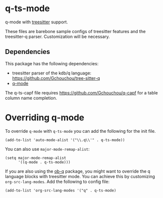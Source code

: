 # q-ts-mode

q-mode with [treesitter](https://tree-sitter.github.io/tree-sitter/) support.

These files are barebone sample configs of treesitter features and the treesitter-q
parser. Customization will be necessary.

## Dependencies

This package has the following dependencies:
- treesitter parser of the kdb/q language: https://github.com/Gchouchou/tree-sitter-q
- [q-mode](https://github.com/psaris/q-mode)

The q-ts-capf file requires https://github.com/Gchouchou/q-capf
for a table column name completion.

# Overriding q-mode

To override `q-mode` with `q-ts-mode` you can add the following for the init file.

``` emacs-lisp
(add-to-list 'auto-mode-alist '("\\.q\\'" . q-ts-mode))
```

You can also use `major-mode-remap-alist`:

``` emacs-lisp
(setq major-mode-remap-alist
      '((q-mode . q-ts-mode)))
```

If you are also using the [ob-q](https://github.com/Gchouchou/ob-q) package,
you might want to override the q language blocks with treesitter mode.
You can achieve this by customizing `org-src-lang-modes`. Add the following
to config file:

``` emacs-lisp
(add-to-list 'org-src-lang-modes '("q" . q-ts-mode)
```

